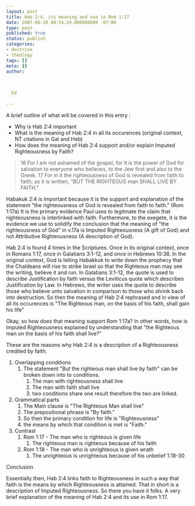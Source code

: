 ```yaml
---
layout: post
title: Hab 2:4, its meaning and use in Rom 1:17
date: 2007-06-28 00:54:29.000000000 -07:00
type: post
published: true
status: publish
categories:
- doctrine
- theology
tags: []
meta: {}
author:
  
  
  
  Ed
  
---
```

<p>A brief outline of what will be covered in this entry :</p>
<ul>
<li>Why is Hab 2:4 important</li>
<li>What is the meaning of Hab 2:4 in all its occurences (original context, NT citations in Gal and Heb)</li>
<li>How does the meaning of Hab 2:4 support and/or explain Imputed Righteousness by Faith?</li>
</ul>
<blockquote><p>16 For I am not ashamed of the gospel, for it is the power of God for salvation to everyone who believes, to the Jew first and also to the Greek.  17 For in it the righteousness of God is revealed from faith to faith; as it is written, “BUT THE RIGHTEOUS man SHALL LIVE BY FAITH."</p></blockquote>
<p>Habakuk 2:4 is important because it is the support and explanation of the statement "the righteousness of God is revealed from faith to faith." (Rom 1:17a)  It is the primary evidence Paul uses to legitmate the claim that righteousness is interlinked with faith.  Furthermore, to the exegete, it is the evidence we use to solidify the conclusion that the meaning of "the righteousness of God" in v.17a is Imputed Righteousness (A gift of God) and not Attributive Righteousness (A description of God).</p>
<p>Hab 2:4 is found 4 times in the Scriptures. Once in its original context, once in Romans 1:17, once in Galatians 3:1-12, and once in Hebrews 10:38.  In the original context, God is telling Habakkuk to write down the prophecy that the Chaldeans will rise to strike Israel so that the Righteous man may see the writing, believe it and run.  In Galatians 3:1-12, the quote is used to describe Justification by faith versus the Leviticus quote which describes Justification by Law.  In Hebrews, the writer uses the quote to describe those who believe unto salvation in comparison to those who shrink back into destruction.  So then the meaning of Hab 2:4 rephrased and in view of all its occurences is  "The Righteous man, on the basis of his faith, shall gain his life"</p>
<p>Okay, so how does that meaning support Rom 1:17a? In other words, how is Imputed Righteousness explained by understanding that "the Righteous man on the basis of his faith shall live?"</p>
<p>These are the reasons why Hab 2:4 is a description of a Righteousness credited by faith.</p>
<ol>
<li>Overlapping conditions
<ol>
<li>The statement "But the righteous man shall live by faith" can be broken down into to conditions.
<ol>
<li>The man with righteousness shall live</li>
<li>The man with faith shall live</li>
<li>two conditions share one result therefore the two are linked.</li>
</ol>
</li>
</ol>
</li>
<li>Grammatical parts
<ol>
<li>The Main clause is "The Righteous Man shall live"</li>
<li>The prepositional phrase is "By faith."</li>
<li>So then the primary condition for life is "Righteousness"</li>
<li>the means by which that condition is met is "Faith."</li>
</ol>
</li>
<li>Contrast
<ol>
<li>Rom 1:17 - The man who is righteous is given life
<ol>
<li>The righteous man is righteous because of his faith</li>
</ol>
</li>
<li>Rom 1:18 - The man who is unrighteous is given wrath
<ol>
<li>The unrighteous is unrighteous because of his unbelief 1:18-30</li>
</ol>
</li>
</ol>
</li>
</ol>
<p>Conclusion</p>
<p>Essentially then, Hab 2:4 links faith to Righteousness in such a way that faith is the means by which Righteousness is attained.  That in short is a description of Imputed Righteousness.  So there you have it folks.  A very brief explanation of the meaning of Hab 2:4 and its use in Rom 1:17.</p>
